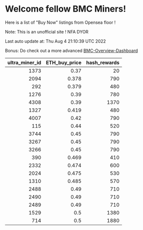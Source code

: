 # Welcome fellow BMC Miners!
Here is a list of "Buy Now" listings from Opensea floor !

Note: This is an unofficial site ! NFA DYOR

Last auto update at: Thu Aug  4 21:10:39 UTC 2022

Bonus: Do check out a more advanced [BMC-Overview-Dashboard](https://dune.com/defifunk/BMC-Overview-Dashboard)


|   ultra_miner_id |   ETH_buy_price |   hash_rewards |
|-----------------:|----------------:|---------------:|
|             1373 |           0.37  |             20 |
|             2094 |           0.378 |            790 |
|              292 |           0.379 |            480 |
|             1276 |           0.39  |            780 |
|             4308 |           0.39  |           1370 |
|             1327 |           0.419 |            480 |
|             4007 |           0.42  |            790 |
|              115 |           0.44  |            520 |
|             3744 |           0.45  |            790 |
|             3267 |           0.45  |            790 |
|             3266 |           0.45  |            790 |
|              390 |           0.469 |            410 |
|             2332 |           0.474 |            600 |
|             2024 |           0.475 |            530 |
|             1310 |           0.485 |            570 |
|             2488 |           0.49  |            710 |
|             2490 |           0.49  |            710 |
|             2489 |           0.49  |            710 |
|             1529 |           0.5   |           1380 |
|              714 |           0.5   |           1880 |